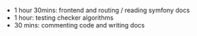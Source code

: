 - 1 hour 30mins: frontend and routing / reading symfony docs
- 1 hour: testing checker algorithms
- 30 mins: commenting code and writing docs
